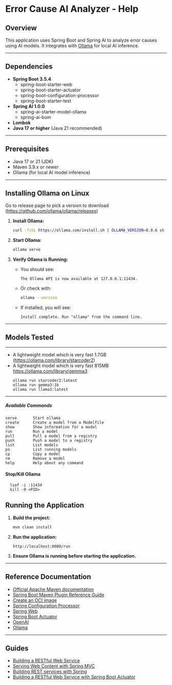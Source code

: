 # Error Cause AI Analyzer - Help

## Overview

This application uses Spring Boot and Spring AI to analyze error causes using AI models. It integrates with [Ollama](https://ollama.com/) for local AI inference.

---

## Dependencies

- **Spring Boot 3.5.4**
  - spring-boot-starter-web
  - spring-boot-starter-actuator
  - spring-boot-configuration-processor
  - spring-boot-starter-test
- **Spring AI 1.0.0**
  - spring-ai-starter-model-ollama
  - spring-ai-bom
- **Lombok**
- **Java 17 or higher** (Java 21 recommended)

---

## Prerequisites

- Java 17 or 21 (JDK)
- Maven 3.9.x or newer
- Ollama (for local AI model inference)

---

## Installing Ollama on Linux

  Go to release page to pick a version to download (https://github.com/ollama/ollama/releases)

1. **Install Ollama:**
   ```sh
   curl -fsSL https://ollama.com/install.sh | OLLAMA_VERSION=0.9.6 sh
   ```

2. **Start Ollama:**
   ```sh
   ollama serve
   ```

3. **Verify Ollama is Running:**
   - You should see:
     ```
     The Ollama API is now available at 127.0.0.1:11434.
     ```
   - Or check with:
     ```sh
     ollama --version
     ```
   - If installed, you will see:
     ```
     Install complete. Run "ollama" from the command line.
     ```

---

## Models Tested

---
  - A lightweight model which is very fast 1.7GB (https://ollama.com/library/starcoder2)
  - A lightweight model which is very fast 815MB https://ollama.com/library/gemma3
    ```
    ollama run starcoder2:latest
    ollama run gemma3:1b
    ollama run llama3:latest
    ```
---

##### Available Commands

  ```
  serve       Start ollama
  create      Create a model from a Modelfile
  show        Show information for a model
  run         Run a model
  pull        Pull a model from a registry
  push        Push a model to a registry
  list        List models
  ps          List running models
  cp          Copy a model
  rm          Remove a model
  help        Help about any command
  ```

#### Stop/Kill Ollama
  ```
    lsof -i :11434
    kill -9 <PID>
  ```

## Running the Application

1. **Build the project:**
   ```sh
   mvn clean install
   ```

2. **Run the application:**
   ```
   http://localhost:8080/run
   ```

3. **Ensure Ollama is running before starting the application.**

---

## Reference Documentation

- [Official Apache Maven documentation](https://maven.apache.org/guides/index.html)
- [Spring Boot Maven Plugin Reference Guide](https://docs.spring.io/spring-boot/3.5.4/maven-plugin)
- [Create an OCI image](https://docs.spring.io/spring-boot/3.5.4/maven-plugin/build-image.html)
- [Spring Configuration Processor](https://docs.spring.io/spring-boot/3.5.4/specification/configuration-metadata/annotation-processor.html)
- [Spring Web](https://docs.spring.io/spring-boot/3.5.4/reference/web/servlet.html)
- [Spring Boot Actuator](https://docs.spring.io/spring-boot/3.5.4/reference/actuator/index.html)
- [OpenAI](https://docs.spring.io/spring-ai/reference/api/chat/openai-chat.html)
- [Ollama](https://docs.spring.io/spring-ai/reference/api/chat/ollama-chat.html)

---

## Guides

- [Building a RESTful Web Service](https://spring.io/guides/gs/rest-service/)
- [Serving Web Content with Spring MVC](https://spring.io/guides/gs/serving-web-content/)
- [Building REST services with Spring](https://spring.io/guides/tutorials/rest/)
- [Building a RESTful Web Service with Spring Boot Actuator](https://spring.io/guides/gs/actuator-service/)


